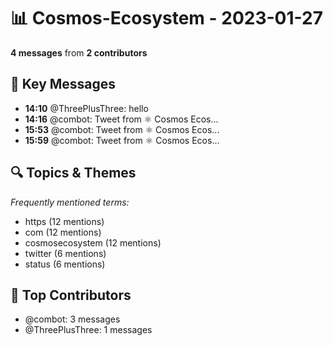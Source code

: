 # 📊 Cosmos-Ecosystem - 2023-01-27
**4 messages** from **2 contributors**

## 💬 Key Messages
- **14:10** @ThreePlusThree: hello
- **14:16** @combot: [‌‌‌‌‎⁠](https://twitter.com/CosmosEcosystem/status/1618976299065966592)Tweet from ⚛️ Cosmos Ecos...
- **15:53** @combot: [‌‌‌‌‎⁠](https://twitter.com/CosmosEcosystem/status/1619000640193310720)Tweet from ⚛️ Cosmos Ecos...
- **15:59** @combot: [‌‌‌‌‎⁠](https://twitter.com/CosmosEcosystem/status/1619002147231907840)Tweet from ⚛️ Cosmos Ecos...

## 🔍 Topics & Themes
*Frequently mentioned terms:*
- https (12 mentions)
- com (12 mentions)
- cosmosecosystem (12 mentions)
- twitter (6 mentions)
- status (6 mentions)

## 👥 Top Contributors
- @combot: 3 messages
- @ThreePlusThree: 1 messages